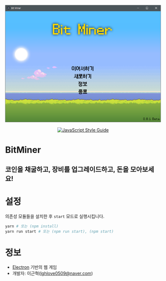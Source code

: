 <div align="center">

  <img src="./main.png">

  [![JavaScript Style Guide](https://cdn.rawgit.com/standard/standard/master/badge.svg)](https://github.com/standard/standard)
  
</div>

# BitMiner
## 코인을 채굴하고, 장비를 업그레이드하고, 돈을 모아보세요! 

# 설정
의존성 모듈들을 설치한 후 `start` 모드로 실행시킵니다.
```bash
yarn # 또는 (npm install)
yarn run start # 또는 (npm run start), (npm start)
```

# 정보
- [Electron](https://electronjs.org/) 기반의 웹 게임
- 개발자: 이근혁(lghlove0509@naver.com)